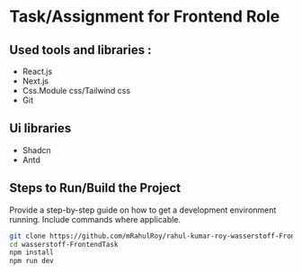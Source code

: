 # Task/Assignment for Frontend Role

## Used tools and libraries : 

- React.js
- Next.js
- Css.Module css/Tailwind css
- Git

## Ui libraries
- Shadcn
- Antd

## Steps to Run/Build the Project

Provide a step-by-step guide on how to get a development environment running. Include commands where applicable.

```bash
git clone https://github.com/mRahulRoy/rahul-kumar-roy-wasserstoff-FrontendTask.git
cd wasserstoff-FrontendTask
npm install
npm run dev
